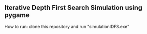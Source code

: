<h2> Iterative Depth First Search Simulation using pygame</h2>
How to run: clone this repository and run "simulationIDFS.exe"


